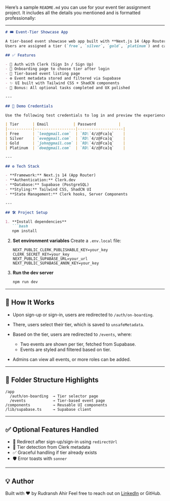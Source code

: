 Here’s a sample `README.md` you can use for your event tier assignment project. It includes all the details you mentioned and is formatted professionally:

---

````md
# 🎟️ Event-Tier Showcase App

A tier-based event showcase web app built with **Next.js 14 (App Router)**, **Clerk.dev (Auth)**, **Supabase (PostgreSQL)**, and **Tailwind CSS**.  
Users are assigned a tier (`free`, `silver`, `gold`, `platinum`) and can view events specific to their tier.

## ✅ Features

- 🔐 Auth with Clerk (Sign In / Sign Up)
- 👤 Onboarding page to choose tier after login
- 📄 Tier-based event listing page
- ⚙️ Event metadata stored and filtered via Supabase
- ✨ UI built with Tailwind CSS + ShadCN components
- 🎁 Bonus: All optional tasks completed and UX polished

---

## 🧪 Demo Credentials

Use the following test credentials to log in and preview the experience per tier:

| Tier      | Email           | Password          |
|-----------|------------------|--------------------|
| Free      | `leo@gmail.com`  | `RD\`4/z@Fca]q`    |
| Silver    | `eve@gmail.com`  | `RD\`4/z@Fca]q`    |
| Gold      | `john@gmail.com` | `RD\`4/z@Fca]q`    |
| Platinum  | `doe@gmail.com`  | `RD\`4/z@Fca]q`    |

---

## ⚙️ Tech Stack

- **Framework:** Next.js 14 (App Router)
- **Authentication:** Clerk.dev
- **Database:** Supabase (PostgreSQL)
- **Styling:** Tailwind CSS, ShadCN UI
- **State Management:** Clerk hooks, Server Components

---

## 🛠️ Project Setup

1. **Install dependencies**
   ```bash
   npm install
````

2. **Set environment variables**
   Create a `.env.local` file:

   ```env
   NEXT_PUBLIC_CLERK_PUBLISHABLE_KEY=your_key
   CLERK_SECRET_KEY=your_key
   NEXT_PUBLIC_SUPABASE_URL=your_url
   NEXT_PUBLIC_SUPABASE_ANON_KEY=your_key
   ```

3. **Run the dev server**

   ```bash
   npm run dev
   ```

---

## 🧭 How It Works

* Upon sign-up or sign-in, users are redirected to `/auth/on-boarding`.
* There, users select their tier, which is saved to `unsafeMetadata`.
* Based on the tier, users are redirected to `/events`, where:

  * Two events are shown per tier, fetched from Supabase.
  * Events are styled and filtered based on tier.
* Admins can view all events, or more roles can be added.

---

## 📁 Folder Structure Highlights

```
/app
  /auth/on-boarding  → Tier selector page
  /events            → Tier-based event page
/components          → Reusable UI components
/lib/supabase.ts     → Supabase client
```

---

## ✅ Optional Features Handled

* 🚀 Redirect after sign-up/sign-in using `redirectUrl`
* 🔄 Tier detection from Clerk metadata
* ✅ Graceful handling if tier already exists
* 🛡️ Error toasts with `sonner`

---

## 💡 Author

Built with ❤️ by Rudransh Ahir
Feel free to reach out on [LinkedIn](https://linkedin.com/in/rudranshahir) or GitHub.


